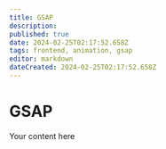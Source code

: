 ```yaml
---
title: GSAP
description: 
published: true
date: 2024-02-25T02:17:52.658Z
tags: frontend, animation, gsap
editor: markdown
dateCreated: 2024-02-25T02:17:52.658Z
---
```


# GSAP
Your content here